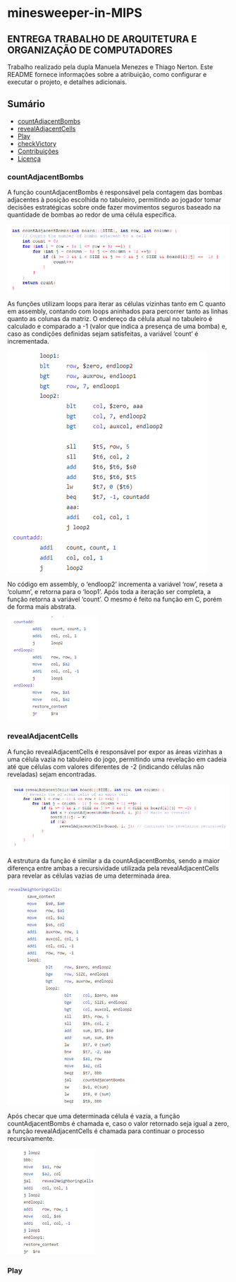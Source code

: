 
# minesweeper-in-MIPS
## ENTREGA TRABALHO DE ARQUITETURA E ORGANIZAÇÃO DE COMPUTADORES
Trabalho realizado pela dupla Manuela Menezes e Thiago Nerton.
Este README fornece informações sobre a atribuição, como configurar e executar o projeto, e detalhes adicionais.


## Sumário
- [countAdjacentBombs](#countAdjacentBombs)
- [revealAdjacentCells](#revealAdjacentCells)
- [Play](#Play)
- [checkVictory](#checkVictory)
- [Contribuições](#contribuições)
- [Licença](#licença)

### countAdjacentBombs
A função countAdjacentBombs é responsável pela contagem das bombas adjacentes à
posição escolhida no tabuleiro, permitindo ao jogador tomar decisões estratégicas
sobre onde fazer movimentos seguros baseado na quantidade de bombas ao redor de
uma célula específica.

![1](photos/1.png)

As funções utilizam loops para iterar as células vizinhas tanto em C quanto em
assembly, contando com loops aninhados para percorrer tanto as linhas quanto as
colunas da matriz. O endereço da célula atual no tabuleiro é calculado e comparado a -1
(valor que indica a presença de uma bomba) e, caso as condições definidas sejam
satisfeitas, a variável ‘count’ é incrementada.

![2](photos/2.png)
  
No código em assembly, o ‘endloop2’ incrementa a variável ‘row’, reseta a ‘column’, e
retorna para o ‘loop1’. Após toda a iteração ser completa, a função retorna a variável
‘count’. O mesmo é feito na função em C, porém de forma mais abstrata.

![3](photos/3.png)

### revealAdjacentCells
A função revealAdjacentCells é responsável por expor as áreas vizinhas a uma célula
vazia no tabuleiro do jogo, permitindo uma revelação em cadeia até que células com
valores diferentes de -2 (indicando células não reveladas) sejam encontradas.

![4](photos/4.png)

A estrutura da função é similar a da countAdjacentBombs, sendo a maior diferença
entre ambas a recursividade utilizada pela revealAdjacentCells para revelar as
células vazias de uma determinada área.

![5](photos/5.png)

Após checar que uma determinada célula é vazia, a função countAdjacentBombs é
chamada e, caso o valor retornado seja igual a zero, a função revealAdjacentCells é
chamada para continuar o processo recursivamente.

![6](photos/6.png)

### Play
